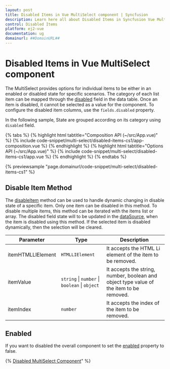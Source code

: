 ```yaml
---
layout: post
title: Disabled Items in Vue MultiSelect component | Syncfusion
description: Learn here all about Disabled Items in Syncfusion Vue MultiSelect component of Syncfusion Essential JS 2 and more.
control: Disabled Items 
platform: ej2-vue
documentation: ug
domainurl: ##DomainURL##
---
```


# Disabled Items in Vue MultiSelect component

The MultiSelect provides options for individual items to be either in an enabled or disabled state for specific scenarios. The category of each list item can be mapped through the [disabled](https://ej2.syncfusion.com/vue/documentation/api/multi-select/#fields) field in the data table. Once an item is disabled, it cannot be selected as a value for the component. To configure the disabled item columns, use the `fields.disabled` property.

In the following sample, State are grouped according on its category using `disabled` field.

{% tabs %}
{% highlight html tabtitle="Composition API (~/src/App.vue)" %}
{% include code-snippet/multi-select/disabled-items-cs1/app-composition.vue %}
{% endhighlight %}
{% highlight html tabtitle="Options API (~/src/App.vue)" %}
{% include code-snippet/multi-select/disabled-items-cs1/app.vue %}
{% endhighlight %}
{% endtabs %}
        
{% previewsample "page.domainurl/code-snippet/multi-select/disabled-items-cs1" %}

## Disable Item Method

The [disableItem](https://ej2.syncfusion.com/vue/documentation/api/multi-select/#disableItem) method can be used to handle dynamic changing in disable state of a specific item. Only one item can be disabled in this method. To disable multiple items, this method can be iterated with the items list or array. The disabled field state will to be updated in the [dataSource](https://ej2.syncfusion.com/vue/documentation/api/multi-select/#datasource), when the item is disabled using this method. If the selected item is disabled dynamically, then the selection will be cleared.

| Parameter | Type | Description |
|------|------|------|
| itemHTMLLIElement |  <code>HTMLLIElement</code> |  It accepts the HTML Li element of the item to be removed.  |
| itemValue | <code>string</code> \| <code>number</code> \| <code>boolean</code> \| <code>object</code> | It accepts the string, number, boolean and object type value of the item to be removed. |
| itemIndex | <code>number</code> | It accepts the index of the item to be removed. |

## Enabled

If you want to disabled the overall component to set the [enabled](https://ej2.syncfusion.com/vue/documentation/api/multi-select/#enabled) property to false.

{% [Disabled MultiSelect Component](././images/multiselect-disable.png)" %}